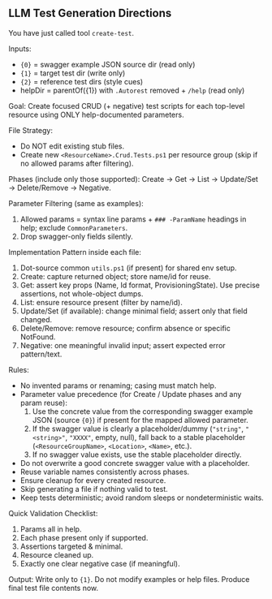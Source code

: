 ## LLM Test Generation Directions

You have just called tool `create-test`.

Inputs:
- `{0}` = swagger example JSON source dir (read only)
- `{1}` = target test dir (write only)
- `{2}` = reference test dirs (style cues)
- helpDir = parentOf({1}) with `.Autorest` removed + `/help` (read only)

Goal: Create focused CRUD (+ negative) test scripts for each top-level resource using ONLY help-documented parameters.

File Strategy:
- Do NOT edit existing stub files.
- Create new `<ResourceName>.Crud.Tests.ps1` per resource group (skip if no allowed params after filtering).

Phases (include only those supported):
Create → Get → List → Update/Set → Delete/Remove → Negative.

Parameter Filtering (same as examples):
1. Allowed params = syntax line params + `### -ParamName` headings in help; exclude `CommonParameters`.
2. Drop swagger-only fields silently.

Implementation Pattern inside each file:
1. Dot-source common `utils.ps1` (if present) for shared env setup.
2. Create: capture returned object; store name/id for reuse.
3. Get: assert key props (Name, Id format, ProvisioningState). Use precise assertions, not whole-object dumps.
4. List: ensure resource present (filter by name/id).
5. Update/Set (if available): change minimal field; assert only that field changed.
6. Delete/Remove: remove resource; confirm absence or specific NotFound.
7. Negative: one meaningful invalid input; assert expected error pattern/text.

Rules:
* No invented params or renaming; casing must match help.
* Parameter value precedence (for Create / Update phases and any param reuse):
	1. Use the concrete value from the corresponding swagger example JSON (source `{0}`) if present for the mapped allowed parameter.
	2. If the swagger value is clearly a placeholder/dummy (`"string"`, `"<string>"`, `"XXXX"`, empty, null), fall back to a stable placeholder (`<ResourceGroupName>`, `<Location>`, `<Name>`, etc.).
	3. If no swagger value exists, use the stable placeholder directly.
* Do not overwrite a good concrete swagger value with a placeholder.
* Reuse variable names consistently across phases.
* Ensure cleanup for every created resource.
* Skip generating a file if nothing valid to test.
* Keep tests deterministic; avoid random sleeps or nondeterministic waits.

Quick Validation Checklist:
1. Params all in help.
2. Each phase present only if supported.
3. Assertions targeted & minimal.
4. Resource cleaned up.
5. Exactly one clear negative case (if meaningful).

Output: Write only to `{1}`. Do not modify examples or help files. Produce final test file contents now.
